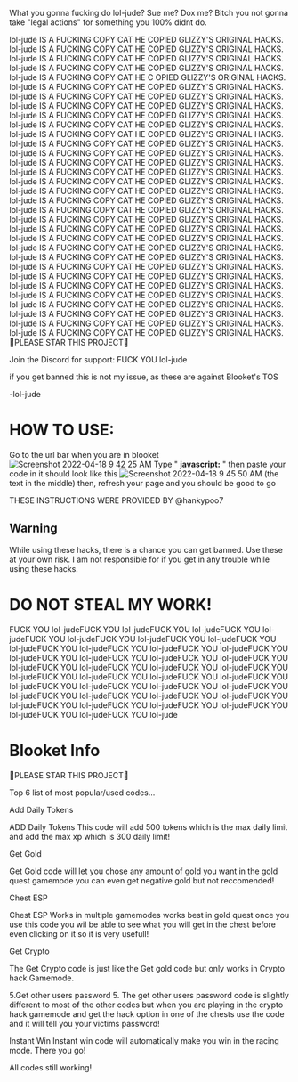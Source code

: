 What you gonna fucking do lol-jude? Sue me? Dox me? Bitch you not gonna take "legal actions" for something you 100% didnt do.


lol-jude IS A FUCKING COPY CAT HE COPIED GLIZZY'S ORIGINAL HACKS. 
lol-jude IS A FUCKING COPY CAT HE COPIED GLIZZY'S ORIGINAL HACKS. lol-jude IS A FUCKING COPY CAT HE COPIED GLIZZY'S ORIGINAL HACKS. lol-jude IS A FUCKING COPY CAT HE COPIED GLIZZY'S ORIGINAL HACKS. lol-jude IS A FUCKING COPY CAT HE C OPIED GLIZZY'S ORIGINAL HACKS. lol-jude IS A FUCKING COPY CAT HE COPIED GLIZZY'S ORIGINAL HACKS. lol-jude IS A FUCKING COPY CAT HE COPIED GLIZZY'S ORIGINAL HACKS. lol-jude IS A FUCKING COPY CAT HE COPIED GLIZZY'S ORIGINAL HACKS. lol-jude IS A FUCKING COPY CAT HE COPIED GLIZZY'S ORIGINAL HACKS. lol-jude IS A FUCKING COPY CAT HE COPIED GLIZZY'S ORIGINAL HACKS. lol-jude IS A FUCKING COPY CAT HE COPIED GLIZZY'S ORIGINAL HACKS. lol-jude IS A FUCKING COPY CAT HE COPIED GLIZZY'S ORIGINAL HACKS. lol-jude IS A FUCKING COPY CAT HE COPIED GLIZZY'S ORIGINAL HACKS. lol-jude IS A FUCKING COPY CAT HE COPIED GLIZZY'S ORIGINAL HACKS. lol-jude IS A FUCKING COPY CAT HE COPIED GLIZZY'S ORIGINAL HACKS. lol-jude IS A FUCKING COPY CAT HE COPIED GLIZZY'S ORIGINAL HACKS. lol-jude IS A FUCKING COPY CAT HE COPIED GLIZZY'S ORIGINAL HACKS. lol-jude IS A FUCKING COPY CAT HE COPIED GLIZZY'S ORIGINAL HACKS. lol-jude IS A FUCKING COPY CAT HE COPIED GLIZZY'S ORIGINAL HACKS. lol-jude IS A FUCKING COPY CAT HE COPIED GLIZZY'S ORIGINAL HACKS. lol-jude IS A FUCKING COPY CAT HE COPIED GLIZZY'S ORIGINAL HACKS. lol-jude IS A FUCKING COPY CAT HE COPIED GLIZZY'S ORIGINAL HACKS. lol-jude IS A FUCKING COPY CAT HE COPIED GLIZZY'S ORIGINAL HACKS. lol-jude IS A FUCKING COPY CAT HE COPIED GLIZZY'S ORIGINAL HACKS. lol-jude IS A FUCKING COPY CAT HE COPIED GLIZZY'S ORIGINAL HACKS. lol-jude IS A FUCKING COPY CAT HE COPIED GLIZZY'S ORIGINAL HACKS. lol-jude IS A FUCKING COPY CAT HE COPIED GLIZZY'S ORIGINAL HACKS. lol-jude IS A FUCKING COPY CAT HE COPIED GLIZZY'S ORIGINAL HACKS. lol-jude IS A FUCKING COPY CAT HE COPIED GLIZZY'S ORIGINAL HACKS. lol-jude IS A FUCKING COPY CAT HE COPIED GLIZZY'S ORIGINAL HACKS. lol-jude IS A FUCKING COPY CAT HE COPIED GLIZZY'S ORIGINAL HACKS. lol-jude IS A FUCKING COPY CAT HE COPIED GLIZZY'S ORIGINAL HACKS. 
🌟PLEASE STAR THIS PROJECT🌟

Join the Discord for support: FUCK YOU lol-jude

if you get banned this is not my issue, as these are against Blooket's TOS

-lol-jude

# HOW TO USE:


Go to the url bar when you are in blooket
![Screenshot 2022-04-18 9 42 25 AM](https://user-images.githubusercontent.com/100436822/163824930-26969fa2-b8dd-4e09-bc0a-16a815298f30.png)
Type   "  **javascript:**  "
then paste your code in
it should look like this
![Screenshot 2022-04-18 9 45 50 AM](https://user-images.githubusercontent.com/100436822/163825308-ed7728b2-e31f-4f0a-826a-5f43e30cbc72.png)
(the text in the middle)
then, refresh your page and you should be good to go

THESE INSTRUCTIONS WERE PROVIDED BY @hankypoo7

## Warning
While using these hacks, there is a chance you can get banned. Use these at your own risk.
I am not responsible for if you get in any trouble while using these hacks.

# DO NOT STEAL MY WORK!

FUCK YOU lol-judeFUCK YOU lol-judeFUCK YOU lol-judeFUCK YOU lol-judeFUCK YOU lol-judeFUCK YOU lol-judeFUCK YOU lol-judeFUCK YOU lol-judeFUCK YOU lol-judeFUCK YOU lol-judeFUCK YOU lol-judeFUCK YOU lol-judeFUCK YOU lol-judeFUCK YOU lol-judeFUCK YOU lol-judeFUCK YOU lol-judeFUCK YOU lol-judeFUCK YOU lol-judeFUCK YOU lol-judeFUCK YOU lol-judeFUCK YOU lol-judeFUCK YOU lol-judeFUCK YOU lol-judeFUCK YOU lol-judeFUCK YOU lol-judeFUCK YOU lol-judeFUCK YOU lol-judeFUCK YOU lol-judeFUCK YOU lol-judeFUCK YOU lol-judeFUCK YOU lol-judeFUCK YOU lol-judeFUCK YOU lol-judeFUCK YOU lol-judeFUCK YOU lol-judeFUCK YOU lol-judeFUCK YOU lol-judeFUCK YOU lol-jude

# Blooket Info

🌟PLEASE STAR THIS PROJECT🌟

Top 6 list of most popular/used codes...

Add Daily Tokens

ADD Daily Tokens This code will add 500 tokens which is the max daily limit and add the max xp which is 300 daily limit! 

Get Gold

Get Gold code will let you chose any amount of gold you want in the gold quest gamemode you can even get negative gold but not reccomended! 

Chest ESP

Chest ESP Works in multiple gamemodes works best in gold quest once you use this code you wil be able to see what you will get in the chest before even clicking on it so it is very usefull!

Get Crypto

The Get Crypto code is just like the Get gold code but only works in Crypto hack Gamemode. 

5.Get other users password 5. The get other users password code is slightly different to most of the other codes but when you are playing in the crypto hack gamemode and get the hack option in one of the chests use the code and it will tell you your victims password! 

Instant Win
Instant win code will automatically make you win in the racing mode.
There you go!

All codes still working!
